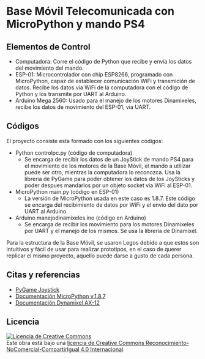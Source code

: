# Base Móvil Telecomunicada con MicroPython y mando PS4


## Elementos de Control

* Computadora: Corre el código de Python que recibe y envía los datos del movimiento del mando.
* ESP-01: Microcontrolador con chip ESP8266, programado con MicroPython, capaz de establecer comunicación WiFi y transmición de datos. Recibe los datos vía WiFi de la computadora con el código de Python y los transmite por UART al Arduino.
* Arduino Mega 2560: Usado para el manejo de los motores Dinamixeles, recibe los datos de movimiento del ESP-01, via UART.

## Códigos
El proyecto consiste esta formado con los siguientes códigos:

* Python controlpc.py (código de computadora)
	* Se encarga de recibir los datos de un JoyStick de mando PS4 para el movimiento de los motores de la Base Móvil, el mando a utilizar puede ser otro, mientras la computadora lo reconozca. Usa la libreria de PyGame para poder obtener los datos de los JoySticks y poder despues mandarlos por un objeto socket vía WiFi al ESP-01.
* MicroPython main.py (código en ESP-01)
	* La versión de MicroPython usada en este caso es 1.8.7. Este código se encarga del recibimiento de datos por WiFi y el envio del dato por UART al Arduino.
* Arduino manejodinamixeles.ino (código en Arduino)
	* Se encarga de recibir los movimiento para los motores Dinamixeles por UART y el manejo de los mismos. Se usa la libreria de Dinamixel.

Para la estructura de la Base Móvil, se usaron Legos debido a que estos son intuitivos y fácil de usar para realizar prototipos, en el caso de querer replicar el mismo proyecto, aquello puede darse a gusto de cada persona.



## Citas y referencias
* [PyGame Joystick](https://www.pygame.org/docs/ref/joystick.html)
* [Documentación MicroPython v.1.8.7](http://docs.micropython.org/en/v1.8.7/esp8266/esp8266/tutorial/index.html)
* [Documentación Dynamixel AX-12](https://www.trossenrobotics.com/images/productdownloads/AX-12(English).pdf)

## Licencia
<a rel="license" href="http://creativecommons.org/licenses/by-nc-sa/4.0/"><img alt="Licencia de Creative Commons" style="border-width:0" src="https://i.creativecommons.org/l/by-nc-sa/4.0/88x31.png" /></a><br />Este obra está bajo una <a rel="license" href="http://creativecommons.org/licenses/by-nc-sa/4.0/">licencia de Creative Commons Reconocimiento-NoComercial-CompartirIgual 4.0 Internacional</a>.
